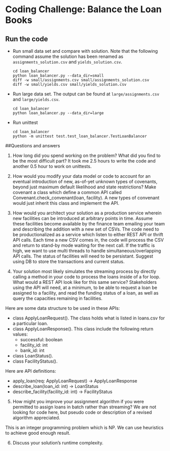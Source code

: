 # Coding Challenge: Balance the Loan Books

## Run the code

- Run small data set and compare with solution. Note that the following command assume the
solution has been renamed as `assignments_solution.csv` and `yields_solution.csv`.
    ```
    cd loan_balancer
    python loan_balancer.py --data_dir=small
    diff -w small/assignments.csv small/assignments_solution.csv
    diff -w small/yields.csv small/yields_solution.csv
    ```

- Run large data set. The output can be found at `large/assignments.csv` and `large/yields.csv`.
    ```
    cd loan_balancer
    python loan_balancer.py --data_dir=large
    ```

- Run unittest
    ```
    cd loan_balancer
    python -m unittest test.test_loan_balancer.TestLoanBalancer
    ```

##Questions and answers
1. How long did you spend working on the problem? What did you find to be the most difficult part?
It took me 2.5 hours to write the code and another 0.5 hour to work on unittests.

2. How would you modify your data model or code to account for an eventual introduction of new, as-of-yet unknown types of covenants, beyond just maximum default likelihood and state restrictions?
Make covenant a class which define a common API called Convenant.check_convenant(loan, facility). A new types of convenant would just inherit this class and implement the API.

3. How would you architect your solution as a production service wherein new facilities can be introduced at arbitrary points in time. Assume these facilities become available by the finance team emailing your team and describing the addition with a new set of CSVs.
    The code need to be productionalized as a service which listen to either REST API or thrift API calls. Each time a new CSV comes in, the code will process the CSV and return to stand-by mode waiting for the next call. If the traffic is high, we want to use multi threads to handle simultaneous/overlapping API calls. The status of facilities will need to be persistant. Suggest using DB to store the transactions and current status.

4. Your solution most likely simulates the streaming process by directly calling a method in your code to process the loans inside of a for loop. What would a REST API look like for this same service? Stakeholders using the API will need, at a minimum, to be able to request a loan be assigned to a facility, and read the funding status of a loan, as well as query the capacities remaining in facilities.

Here are some data structure to be used in these APIs:
- class ApplyLoanRequest(). The class holds what is listed in loans.csv for a particular loan.
- class ApplyLoanResponse(). This class include the following return values:
  - successful: boolean
  - facility_id: int
  - bank_id: int
- class LoanStatus().
- class FacilityStatus().

Here are API definitions:
- apply_loan(req: ApplyLoanRequest) -> ApplyLoanResponse
- describe_loan(loan_id: int) -> LoanStatus
- describe_facility(facility_id: int) -> FacilityStatus

5. How might you improve your assignment algorithm if you were permitted to assign loans in batch rather than streaming? We are not looking for code here, but pseudo code or description of a revised algorithm appreciated.

This is an integer programming problem which is NP. We can use heuristics to achieve good enough result.

6. Discuss your solution’s runtime complexity.

